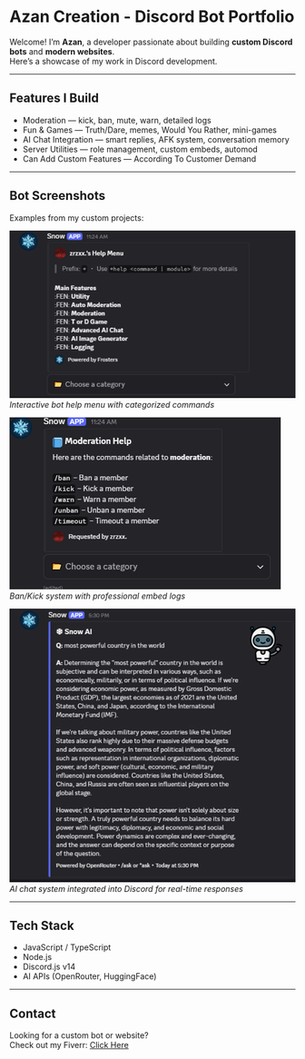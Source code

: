 # Azan Creation - Discord Bot Portfolio

Welcome! I’m **Azan**, a developer passionate about building **custom Discord bots** and **modern websites**.  
Here’s a showcase of my work in Discord development.  

---

## Features I Build
- Moderation — kick, ban, mute, warn, detailed logs  
- Fun & Games — Truth/Dare, memes, Would You Rather, mini-games  
- AI Chat Integration — smart replies, AFK system, conversation memory  
- Server Utilities — role management, custom embeds, automod  
- Can Add Custom Features — According To Customer Demand
---

## Bot Screenshots
 

Examples from my custom projects:  

![Bot Help Menu](assets/help-menu.png)  
*Interactive bot help menu with categorized commands*  

![Moderation Example](assets/moderation.png)  
*Ban/Kick system with professional embed logs*  

![AI Chat](assets/ai-chat.png)  
*AI chat system integrated into Discord for real-time responses*  

---

## Tech Stack
- JavaScript / TypeScript  
- Node.js  
- Discord.js v14  
- AI APIs (OpenRouter, HuggingFace)  

---

## Contact
Looking for a custom bot or website?  
Check out my Fiverr: [Click Here](https://www.fiverr.com/)  
